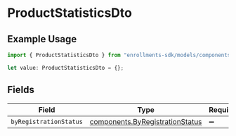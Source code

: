 # ProductStatisticsDto

## Example Usage

```typescript
import { ProductStatisticsDto } from "enrollments-sdk/models/components";

let value: ProductStatisticsDto = {};
```

## Fields

| Field                                                                              | Type                                                                               | Required                                                                           | Description                                                                        |
| ---------------------------------------------------------------------------------- | ---------------------------------------------------------------------------------- | ---------------------------------------------------------------------------------- | ---------------------------------------------------------------------------------- |
| `byRegistrationStatus`                                                             | [components.ByRegistrationStatus](../../models/components/byregistrationstatus.md) | :heavy_minus_sign:                                                                 | N/A                                                                                |